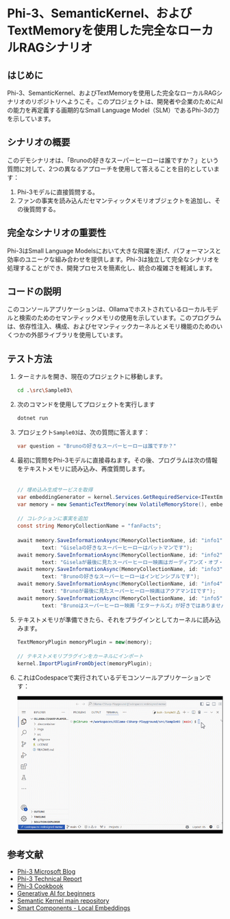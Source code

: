 # Phi-3、SemanticKernel、およびTextMemoryを使用した完全なローカルRAGシナリオ

## はじめに

Phi-3、SemanticKernel、およびTextMemoryを使用した完全なローカルRAGシナリオのリポジトリへようこそ。このプロジェクトは、開発者や企業のためにAIの能力を再定義する画期的なSmall Language Model（SLM）であるPhi-3の力を示しています。

## シナリオの概要

このデモシナリオは、「Brunoの好きなスーパーヒーローは誰ですか？」という質問に対して、2つの異なるアプローチを使用して答えることを目的としています：

1. Phi-3モデルに直接質問する。
2. ファンの事実を読み込んだセマンティックメモリオブジェクトを追加し、その後質問する。

## 完全なシナリオの重要性

Phi-3はSmall Language Modelsにおいて大きな飛躍を遂げ、パフォーマンスと効率のユニークな組み合わせを提供します。Phi-3は独立して完全なシナリオを処理することができ、開発プロセスを簡素化し、統合の複雑さを軽減します。

## コードの説明

このコンソールアプリケーションは、Ollamaでホストされているローカルモデルと検索のためのセマンティックメモリの使用を示しています。このプログラムは、依存性注入、構成、およびセマンティックカーネルとメモリ機能のためのいくつかの外部ライブラリを使用しています。

## テスト方法

1. ターミナルを開き、現在のプロジェクトに移動します。

    ```bash
    cd .\src\Sample03\
    ```

1. 次のコマンドを使用してプロジェクトを実行します

    ```bash
    dotnet run
    ```

1. プロジェクト`Sample03`は、次の質問に答えます：

    ```csharp
    var question = "Brunoの好きなスーパーヒーローは誰ですか？"
    ```

1. 最初に質問をPhi-3モデルに直接尋ねます。その後、プログラムは次の情報をテキストメモリに読み込み、再度質問します。

    ```csharp

    // 埋め込み生成サービスを取得
    var embeddingGenerator = kernel.Services.GetRequiredService<ITextEmbeddingGenerationService>();
    var memory = new SemanticTextMemory(new VolatileMemoryStore(), embeddingGenerator);

    // コレクションに事実を追加
    const string MemoryCollectionName = "fanFacts";

    await memory.SaveInformationAsync(MemoryCollectionName, id: "info1",
            text: "Giselaの好きなスーパーヒーローはバットマンです");
    await memory.SaveInformationAsync(MemoryCollectionName, id: "info2",
            text: "Giselaが最後に見たスーパーヒーロー映画はガーディアンズ・オブ・ギャラクシー Vol 3です");
    await memory.SaveInformationAsync(MemoryCollectionName, id: "info3",
            text: "Brunoの好きなスーパーヒーローはインビンシブルです");
    await memory.SaveInformationAsync(MemoryCollectionName, id: "info4",
            text: "Brunoが最後に見たスーパーヒーロー映画はアクアマンIIです");
    await memory.SaveInformationAsync(MemoryCollectionName, id: "info5",
            text: "Brunoはスーパーヒーロー映画「エターナルズ」が好きではありません");
    ```

1. テキストメモリが準備できたら、それをプラグインとしてカーネルに読み込みます。

    ```csharp
    TextMemoryPlugin memoryPlugin = new(memory);

    // テキストメモリプラグインをカーネルにインポート
    kernel.ImportPluginFromObject(memoryPlugin);
    ```

1. これはCodespaceで実行されているデモコンソールアプリケーションです：

    ![Codespaceで実行されているデモコンソールアプリケーション](../Sample03/img/10RAGPhi3.gif)

## 参考文献

- [Phi-3 Microsoft Blog](https://aka.ms/phi3blog-april)
- [Phi-3 Technical Report](https://aka.ms/phi3-tech-report)
- [Phi-3 Cookbook](https://aka.ms/Phi-3CookBook)
- [Generative AI for beginners](https://github.com/microsoft/generative-ai-for-beginners)
- [Semantic Kernel main repository](https://github.com/microsoft/semantic-kernel)
- [Smart Components - Local Embeddings](https://github.com/dotnet-smartcomponents/smartcomponents/blob/main/docs/local-embeddings.md)
